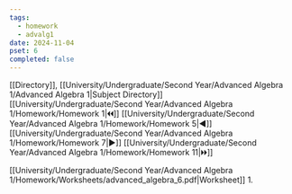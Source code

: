 ```yaml
---
tags:
  - homework
  - advalg1
date: 2024-11-04
pset: 6
completed: false
---
```

[[Directory]], [[University/Undergraduate/Second Year/Advanced Algebra 1/Advanced Algebra 1|Subject Directory]]
[[University/Undergraduate/Second Year/Advanced Algebra 1/Homework/Homework 1|🞀🞀]] [[University/Undergraduate/Second Year/Advanced Algebra 1/Homework/Homework 5|◀]] [[University/Undergraduate/Second Year/Advanced Algebra 1/Homework/Homework 7|▶]] [[University/Undergraduate/Second Year/Advanced Algebra 1/Homework/Homework 11|🞂🞂]]

[[University/Undergraduate/Second Year/Advanced Algebra 1/Homework/Worksheets/advanced_algebra_6.pdf|Worksheet]]
1. 
